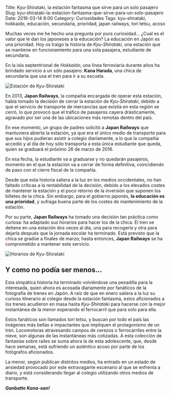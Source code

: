 Title: Kyu-Shirataki, la estación fantasma que sirve para un solo pasajero
Slug: kyu-shirataki-la-estacion-fantasma-que-sirve-para-un-solo-pasajero
Date: 2016-03-14 8:00
Category: Curiosidades
Tags: kyu-shirataki, hokkaido, educación, secundaria, prioridad, japan railways, tori tetsu, acoso



Muchas veces me he hecho una pregunta por pura curiosidad... ¿Cual es el valor que le dan los japoneses a la educación? La educación en Japón es una prioridad. Hoy os traigo la historia de *Kyu-Shirataki*, una estación que se mantiene en funcionamiento para una sola pasajera, estudiante de secundaria.

En la isla septentrional de *Hokkaido*, una línea ferroviaria durante años ha brindado servicio a un sólo pasajero: **Kana Harada**, una chica de secundaria que usa el tren para ir a su escuela.

![Estación de Kyu-Shirataki]({filename}/images/estacion-de-kyu-shirataki.jpg)

En 2013, **Japan Railways**, la compañía encargada de operar esta estación, había tomado la decisión de cerrar la estación de *Kyu-Shirataki*, debido a que el servicio de transporte de mercancías que existía en esta región se cerró, lo que provocó que el tráfico de pasajeros cayera drásticamente, agravado por ser una de las ubicaciones más remotas dentro del país.

En ese momento, un grupo de padres solicitó a **Japan Railways** que mantuviera abierta la estación, ya que era el único medio de transporte para que sus hijos pudieran asistir a colegio diariamente, a lo que la compañía accedió y al día de hoy sólo transporta a esta única estudiante que queda, quien se graduará el próximo 26 de marzo de 2016.

En esa fecha, la estudiante va a graduarse y no quedarán pasajeros, momento en el que la estación va a cerrar de forma definitiva, coincidiendo de paso con el cierre fiscal de la compañía.

Desde que esta historia saliera a la luz en los medios occidentales, no han faltado críticas a la rentabilidad de la decisión, debido a los elevados costes de mantener la estación y el poco retorno de la inversión que suponen los billetes de la chica. Sin embargo, para el gobierno japonés, **la educación es una prioridad**, y sufraga buena parte de los costes de mantenimiento de la estación.

Por su parte, **Japan Railways** ha tomado una decisión tan práctica como curiosa: ha adaptado sus horarios para hacer los de la chica. El tren se detiene en una estación dos veces al día, una para recogerla y otra para dejarla después que la jornada escolar ha terminado. Está previsto que la chica se gradúe a finales de marzo; hasta entonces, **Japan Railways** se ha comprometido a mantener este servicio.

![Horarios de Kyu-Shirataki]({filename}/images/horarios-de-kyu-shirataki.jpg)

## Y como no podía ser menos...

Esta simpática historia ha terminado volviéndose una pesadilla para la interesada, quien ahora es acosada diariamente por fanáticos de la fotografía de trenes en Japón. A raíz de que en enero saliera a la luz su curioso itinerario al colegio desde la estación fantasma, estos aficionados a los trenes acudieron en masa hasta *Kyu-Shirataki* para hacerse con la mejor instantánea de la menor esperando el ferrocarril que para solo para ella.

Estos fanáticos son llamados *tori tetsu*, y buscan por todo el país las imágenes más bellas e impactantes que impliquen el protagonismo de un tren. Locomotoras atravesando campos de cerezos o ferrocarriles entre la nieve, son algunas de las instantáneas más cotizadas. A esta colección de fantasías sobre raíles se suma ahora la de esta adolescente, que, desde hace semanas, está sufriendo un auténtico acoso por parte de los fotógrafos aficionados.

La menor, según publican distintos medios, ha entrado en un estado de ansiedad provocado por este extravagante escenario al que se enfrenta a diario, y está considerando llegar al colegio utilizando otros medios de transporte.

***Ganbatte Kana-san!***
